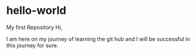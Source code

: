 # hello-world
My first Repository
Hi,

I am here on my journey of learning the git hub and I will be successful in this journey for sure.
